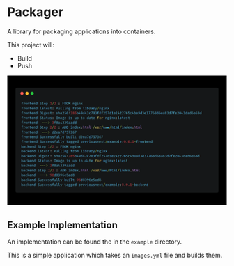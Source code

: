 Packager
========

A library for packaging applications into containers.

This project will:

* Build
* Push

![Terminal](./docs/terminal.png "Terminal")

## Example Implementation

An implementation can be found the in the `example` directory.

This is a simple application which takes an `images.yml` file and builds them.
